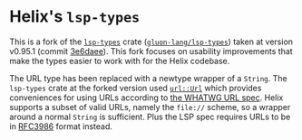 # Helix's `lsp-types`

This is a fork of the [`lsp-types`](https://crates.io/crates/lsp-types) crate ([`gluon-lang/lsp-types`](https://github.com/gluon-lang/lsp-types)) taken at version v0.95.1 (commit [3e6daee](https://github.com/gluon-lang/lsp-types/commit/3e6daee771d14db4094a554b8d03e29c310dfcbe)). This fork focuses on usability improvements that make the types easier to work with for the Helix codebase.

The URL type has been replaced with a newtype wrapper of a `String`. The `lsp-types` crate at the forked version used [`url::Url`](https://docs.rs/url/2.5.0/url/struct.Url.html) which provides conveniences for using URLs according to [the WHATWG URL spec](https://url.spec.whatwg.org). Helix supports a subset of valid URLs, namely the `file://` scheme, so a wrapper around a normal `String` is sufficient. Plus the LSP spec requires URLs to be in [RFC3986](https://tools.ietf.org/html/rfc3986) format instead.
